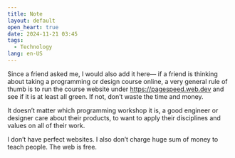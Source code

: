 ```yaml
---
title: Note
layout: default
open_heart: true
date: 2024-11-21 03:45
tags: 
  - Technology
lang: en-US
---
```


Since a friend asked me, I would also add it here— if a friend is thinking about taking a programming or design course online, a very general rule of thumb is to run the course website under https://pagespeed.web.dev and see if it is at least all green. If not, don’t waste the time and money.

It doesn’t matter which programming workshop it is, a good engineer or designer care about their products, to want to apply their disciplines and values on all of their work.

I don’t have perfect websites. I also don’t charge huge sum of money to teach people. The web is free.
